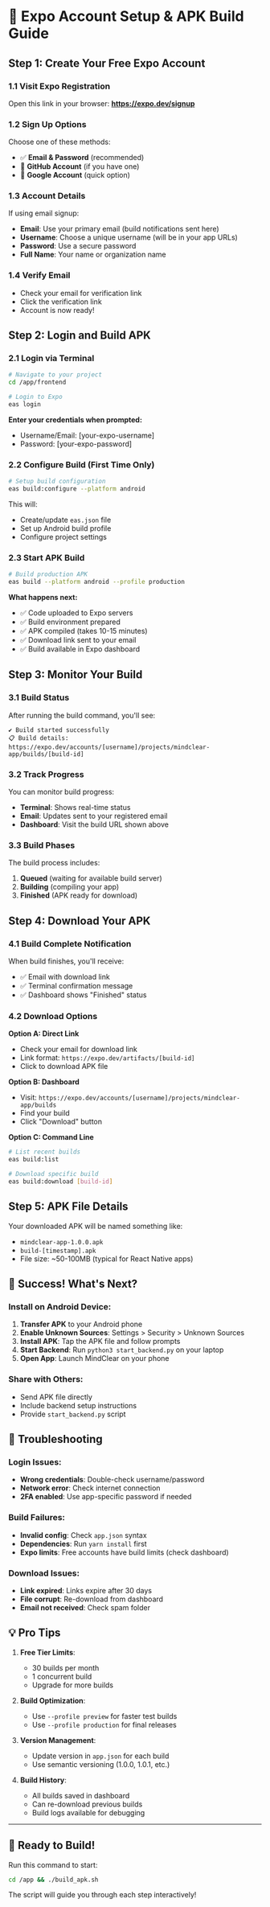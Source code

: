 # 🚀 Expo Account Setup & APK Build Guide

## Step 1: Create Your Free Expo Account

### 1.1 Visit Expo Registration
Open this link in your browser: **https://expo.dev/signup**

### 1.2 Sign Up Options
Choose one of these methods:
- ✅ **Email & Password** (recommended)
- 🔗 **GitHub Account** (if you have one)
- 🔗 **Google Account** (quick option)

### 1.3 Account Details
If using email signup:
- **Email**: Use your primary email (build notifications sent here)
- **Username**: Choose a unique username (will be in your app URLs)
- **Password**: Use a secure password
- **Full Name**: Your name or organization name

### 1.4 Verify Email
- Check your email for verification link
- Click the verification link
- Account is now ready!

## Step 2: Login and Build APK

### 2.1 Login via Terminal
```bash
# Navigate to your project
cd /app/frontend

# Login to Expo
eas login
```

**Enter your credentials when prompted:**
- Username/Email: [your-expo-username]
- Password: [your-expo-password]

### 2.2 Configure Build (First Time Only)
```bash
# Setup build configuration
eas build:configure --platform android
```

This will:
- Create/update `eas.json` file
- Set up Android build profile
- Configure project settings

### 2.3 Start APK Build
```bash
# Build production APK
eas build --platform android --profile production
```

**What happens next:**
- ✅ Code uploaded to Expo servers
- ✅ Build environment prepared
- ✅ APK compiled (takes 10-15 minutes)
- ✅ Download link sent to your email
- ✅ Build available in Expo dashboard

## Step 3: Monitor Your Build

### 3.1 Build Status
After running the build command, you'll see:
```
✔ Build started successfully
📋 Build details: https://expo.dev/accounts/[username]/projects/mindclear-app/builds/[build-id]
```

### 3.2 Track Progress
You can monitor build progress:
- **Terminal**: Shows real-time status
- **Email**: Updates sent to your registered email
- **Dashboard**: Visit the build URL shown above

### 3.3 Build Phases
The build process includes:
1. **Queued** (waiting for available build server)
2. **Building** (compiling your app)
3. **Finished** (APK ready for download)

## Step 4: Download Your APK

### 4.1 Build Complete Notification
When build finishes, you'll receive:
- ✅ Email with download link
- ✅ Terminal confirmation message
- ✅ Dashboard shows "Finished" status

### 4.2 Download Options
**Option A: Direct Link**
- Check your email for download link
- Link format: `https://expo.dev/artifacts/[build-id]`
- Click to download APK file

**Option B: Dashboard**
- Visit: `https://expo.dev/accounts/[username]/projects/mindclear-app/builds`
- Find your build
- Click "Download" button

**Option C: Command Line**
```bash
# List recent builds
eas build:list

# Download specific build
eas build:download [build-id]
```

## Step 5: APK File Details

Your downloaded APK will be named something like:
- `mindclear-app-1.0.0.apk`
- `build-[timestamp].apk`
- File size: ~50-100MB (typical for React Native apps)

## 🎉 Success! What's Next?

### Install on Android Device:
1. **Transfer APK** to your Android phone
2. **Enable Unknown Sources**: Settings > Security > Unknown Sources
3. **Install APK**: Tap the APK file and follow prompts
4. **Start Backend**: Run `python3 start_backend.py` on your laptop
5. **Open App**: Launch MindClear on your phone

### Share with Others:
- Send APK file directly
- Include backend setup instructions
- Provide `start_backend.py` script

## 🔧 Troubleshooting

### Login Issues:
- **Wrong credentials**: Double-check username/password
- **Network error**: Check internet connection
- **2FA enabled**: Use app-specific password if needed

### Build Failures:
- **Invalid config**: Check `app.json` syntax
- **Dependencies**: Run `yarn install` first
- **Expo limits**: Free accounts have build limits (check dashboard)

### Download Issues:
- **Link expired**: Links expire after 30 days
- **File corrupt**: Re-download from dashboard
- **Email not received**: Check spam folder

## 💡 Pro Tips

1. **Free Tier Limits**: 
   - 30 builds per month
   - 1 concurrent build
   - Upgrade for more builds

2. **Build Optimization**:
   - Use `--profile preview` for faster test builds
   - Use `--profile production` for final releases

3. **Version Management**:
   - Update version in `app.json` for each build
   - Use semantic versioning (1.0.0, 1.0.1, etc.)

4. **Build History**:
   - All builds saved in dashboard
   - Can re-download previous builds
   - Build logs available for debugging

---

## 🚀 Ready to Build!

Run this command to start:
```bash
cd /app && ./build_apk.sh
```

The script will guide you through each step interactively!